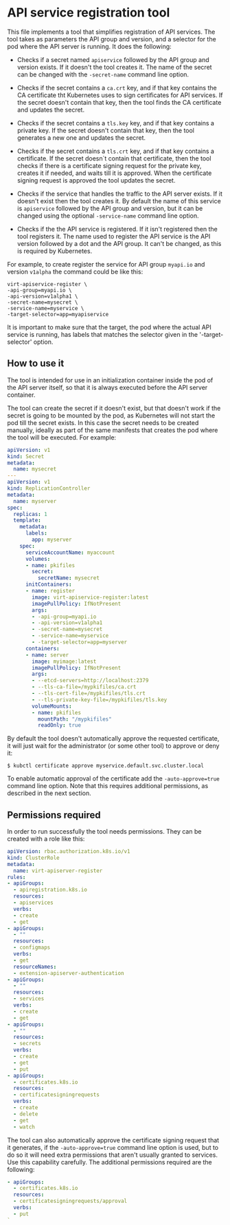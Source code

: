# API service registration tool

This file implements a tool that simplifies registration of API
services. The tool takes as parameters the API group and version, and a
selector for the pod where the API server is running. It does the
following:

* Checks if a secret named `apiservice` followed by the API group and
  version exists. If it doesn't the tool creates it. The name of the
  secret can be changed with the `-secret-name` command line option.

* Checks if the secret contains a `ca.crt` key, and if that key contains
  the CA certificate tht Kubernetes uses to sign certificates for API
  services. If the secret doesn't contain that key, then the tool finds
  the CA certificate and updates the secret.

* Checks if the secret contains a `tls.key` key, and if that key
  contains a private key. If the secret doesn't contain that key, then
  the tool generates a new one and updates the secret.

* Checks if the secret contains a `tls.crt` key, and if that key
  contains a certificate. If the secret doesn`t contain that
  certificate, then the tool checks if there is a certificate signing
  request for the private key, creates it if needed, and waits till it
  is approved. When the certificate signing request is approved the tool
  updates the secret.

* Checks if the service that handles the traffic to the API server
  exists. If it doesn't exist then the tool creates it. By default the
  name of this service is `apiservice` followed by the API group and
  version, but it can be changed using the optional `-service-name`
  command line option.

* Checks if the the API service is registered. If it isn't registered
  then the tool registers it. The name used to register the API service
  is the API version followed by a dot and the API group. It can't be
  changed, as this is required by Kubernetes.

For example, to create register the service for API group `myapi.io` and
version `v1alpha` the command could be like this:

```shell
virt-apiservice-register \
-api-group=myapi.io \
-api-version=v1alpha1 \
-secret-name=mysecret \
-service-name=myservice \
-target-selector=app=myapiservice
```

It is important to make sure that the target, the pod where the actual
API service is running, has labels that matches the selector given in the
'-target-selector' option.

## How to use it

The tool is intended for use in an initialization container inside the
pod of the API server itself, so that it is always executed before the
API server container.

The tool can create the secret if it doesn't exist, but that doesn't
work if the secret is going to be mounted by the pod, as Kubernetes will
not start the pod till the secret exists. In this case the secret needs
to be created manually, ideally as part of the same manifests that
creates the pod where the tool will be executed. For example:

```yaml
apiVersion: v1
kind: Secret
metadata:
  name: mysecret
---
apiVersion: v1
kind: ReplicationController
metadata:
  name: myserver
spec:
  replicas: 1
  template:
    metadata:
      labels:
        app: myserver
    spec:
      serviceAccountName: myaccount
      volumes:
      - name: pkifiles
        secret:
          secretName: mysecret
      initContainers:
      - name: register
        image: virt-apiservice-register:latest
        imagePullPolicy: IfNotPresent
        args:
        - -api-group=myapi.io
        - -api-version=v1alpha1
        - -secret-name=mysecret
        - -service-name=myservice
        - -target-selector=app=myserver
      containers:
      - name: server
        image: myimage:latest
        imagePullPolicy: IfNotPresent
        args:
        - --etcd-servers=http://localhost:2379
        - --tls-ca-file=/mypkifiles/ca.crt
        - --tls-cert-file=/mypkifiles/tls.crt
        - --tls-private-key-file=/mypkifiles/tls.key
        volumeMounts:
        - name: pkifiles
          mountPath: "/mypkifiles"
          readOnly: true
```

By default the tool doesn't automatically approve the requested
certificate, it will just wait for the administrator (or some other
tool) to approve or deny it:

```shell
$ kubctl certificate approve myservice.default.svc.cluster.local
```

To enable automatic approval of the certificate add the
`-auto-approve=true` command line option. Note that this requires
additional permissions, as described in the next section.

## Permissions required

In order to run successfully the tool needs permissions. They can be
created with a role like this:

```yaml
apiVersion: rbac.authorization.k8s.io/v1
kind: ClusterRole
metadata:
  name: virt-apiserver-register
rules:
- apiGroups:
  - apiregistration.k8s.io
  resources:
  - apiservices
  verbs:
  - create
  - get
- apiGroups:
  - ""
  resources:
  - configmaps
  verbs:
  - get
  resourceNames:
  - extension-apiserver-authentication
- apiGroups:
  - ""
  resources:
  - services
  verbs:
  - create
  - get
- apiGroups:
  - ""
  resources:
  - secrets
  verbs:
  - create
  - get
  - put
- apiGroups:
  - certificates.k8s.io
  resources:
  - certificatesigningrequests
  verbs:
  - create
  - delete
  - get
  - watch
```

The tool can also automatically approve the certificate signing request
that it generates, if the `-auto-approve=true` command line option is
used, but to do so it will need extra permissions that aren't usually
granted to services. Use this capability carefully. The additional
permissions required are the following:

```yaml
- apiGroups:
  - certificates.k8s.io
  resources:
  - certificatesigningrequests/approval
  verbs:
  - put
`
```

